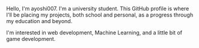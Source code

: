 Hello, I'm ayoshi007. I'm a university student.
This GitHub profile is where I'll be placing my projects, both school and personal, as a progress through my education and beyond.

I'm interested in web development, Machine Learning, and a little bit of game development.
